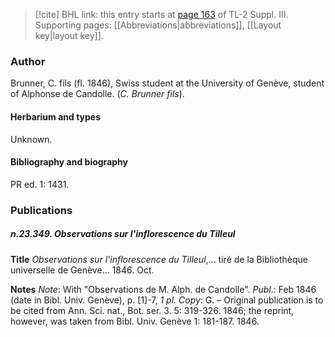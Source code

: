 > [!cite] BHL link: this entry starts at [page 163](https://www.biodiversitylibrary.org/item/103861#page/173/mode/1up) of TL-2 Suppl. III.
> Supporting pages: [[Abbreviations|abbreviations]], [[Layout key|layout key]].

### Author

Brunner, C. fils (fl. 1846), Swiss student at the University of Genève, student of Alphonse de Candolle. (*C. Brunner fils*).

#### Herbarium and types

Unknown.

#### Bibliography and biography

PR ed. 1: 1431.

### Publications

##### n.23.349. Observations sur l'inflorescence du Tilleul

**Title**
*Observations sur l'inflorescence du Tilleul*,... tiré de la Bibliothèque universelle de Genève... 1846. Oct.

**Notes**
*Note*: With "Observations de M. Alph. de Candolle".
*Publ*.: Feb 1846 (date in Bibl. Univ. Genève), p. \[1\]-7, *1 pl. Copy*: G. – Original publication is to be cited from Ann. Sci. nat., Bot. ser. 3. 5: 319-326. 1846; the reprint, however, was taken from Bibl. Univ. Genève 1: 181-187. 1846.

